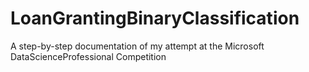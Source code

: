 # LoanGrantingBinaryClassification
A step-by-step documentation of my attempt at the Microsoft DataScienceProfessional Competition
